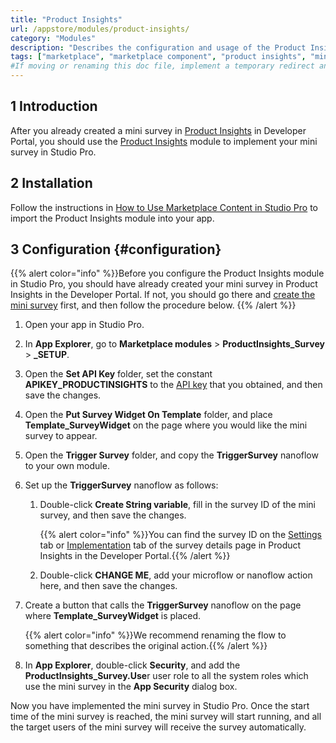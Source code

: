 ```yaml
---
title: "Product Insights"
url: /appstore/modules/product-insights/
category: "Modules"
description: "Describes the configuration and usage of the Product Insights module, which is available in the Mendix Marketplace."
tags: ["marketplace", "marketplace component", "product insights", "mini survey"]
#If moving or renaming this doc file, implement a temporary redirect and let the respective team know they should update the URL in the product. See Mapping to Products for more details. 
---
```


## 1 Introduction

After you already created a mini survey in [Product Insights](/developerportal/collaborate/product-insights) in Developer Portal, you should use the [Product Insights](#needs-url) module to implement your mini survey in Studio Pro.

## 2 Installation

Follow the instructions in [How to Use Marketplace Content in Studio Pro](https://docs.mendix.com/appstore/general/app-store-content/) to import the Product Insights module into your app.

## 3 Configuration {#configuration}

{{% alert color="info" %}}Before you configure the Product Insights module in Studio Pro, you should have already created your mini survey in Product Insights in the Developer Portal. If not, you should go there and [create the mini survey](/developerportal/collaborate/product-insights/#create-survey) first, and then follow the procedure below. {{% /alert %}}

1. Open your app in Studio Pro.

2. In **App Explorer**, go to **Marketplace modules** > **ProductInsights_Survey** > **_SETUP**.

3. Open the **Set API Key** folder, set the constant **APIKEY_PRODUCTINSIGHTS** to the [API key](/developerportal/collaborate/product-insights/#obtain-api-key) that you obtained, and then save the changes.

4. Open the **Put Survey Widget On Template** folder, and place **Template_SurveyWidget** on the page where you would like the mini survey to appear.

5. Open the **Trigger Survey** folder, and copy the **TriggerSurvey** nanoflow to your own module.

6. Set up the **TriggerSurvey** nanoflow as follows:

   1. Double-click **Create String variable**, fill in the survey ID of the mini survey, and then save the changes.

      {{% alert color="info" %}}You can find the survey ID on the [Settings](/developerportal/collaborate/product-insights/#survey-details-settings) tab or [Implementation](/developerportal/collaborate/product-insights/#survey-details-implementation) tab of the survey details page in Product Insights in the Developer Portal.{{% /alert %}}

   2. Double-click **CHANGE ME**, add your microflow or nanoflow action here, and then save the changes.

7. Create a button that calls the **TriggerSurvey** nanoflow on the page where **Template_SurveyWidget** is placed. 

   {{% alert color="info" %}}We recommend renaming the flow to something that describes the original action.{{% /alert %}}

8. In **App Explorer**, double-click **Security**, and add the **ProductInsights_Survey.Use**r user role to all the system roles which use the mini survey in the **App Security** dialog box.

Now you have implemented the mini survey in Studio Pro. Once the start time of the mini survey is reached, the mini survey will start running, and all the target users of the mini survey will receive the survey automatically.